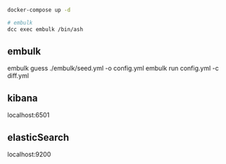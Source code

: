 ```bash

docker-compose up -d

# embulk
dcc exec embulk /bin/ash
```

## embulk

embulk guess ./embulk/seed.yml -o config.yml
embulk run config.yml -c diff.yml

## kibana

localhost:6501

## elasticSearch

localhost:9200
